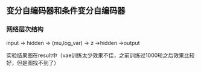 ## 变分自编码器和条件变分自编码器
### 网络层次结构
input -> hidden -> (mu,log_var) -> z ->hidden ->output

实验结果图在result中（vae训练太少效果不佳，之前训练过1000轮之后效果比较好，但是图找不到了）